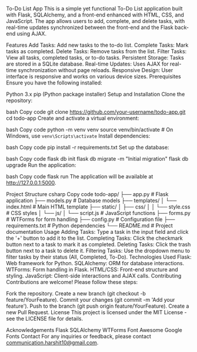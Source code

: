 To-Do List App
This is a simple yet functional To-Do List application built with Flask, SQLAlchemy, and a front-end enhanced with HTML, CSS, and JavaScript. The app allows users to add, complete, and delete tasks, with real-time updates synchronized between the front-end and the Flask back-end using AJAX.

Features
Add Tasks: Add new tasks to the to-do list.
Complete Tasks: Mark tasks as completed.
Delete Tasks: Remove tasks from the list.
Filter Tasks: View all tasks, completed tasks, or to-do tasks.
Persistent Storage: Tasks are stored in a SQLite database.
Real-time Updates: Uses AJAX for real-time synchronization without page reloads.
Responsive Design: User interface is responsive and works on various device sizes.
Prerequisites
Ensure you have the following installed:

Python 3.x
pip (Python package installer)
Setup and Installation
Clone the repository:

bash
Copy code
git clone https://github.com/your-username/todo-app.git
cd todo-app
Create and activate a virtual environment:

bash
Copy code
python -m venv venv
source venv/bin/activate  # On Windows, use `venv\Scripts\activate`
Install dependencies:

bash
Copy code
pip install -r requirements.txt
Set up the database:

bash
Copy code
flask db init
flask db migrate -m "Initial migration"
flask db upgrade
Run the application:

bash
Copy code
flask run
The application will be available at http://127.0.0.1:5000.

Project Structure
csharp
Copy code
todo-app/
├── app.py              # Flask application
├── models.py           # Database models
├── templates/
│   └── index.html      # Main HTML template
├── static/
│   ├── css/
│   │   └── style.css   # CSS styles
│   └── js/
│       └── script.js   # JavaScript functions
├── forms.py            # WTForms for form handling
├── config.py           # Configuration file
├── requirements.txt    # Python dependencies
└── README.md           # Project documentation
Usage
Adding Tasks: Type a task in the input field and click the '+' button to add it to the list.
Completing Tasks: Click the checkmark button next to a task to mark it as completed.
Deleting Tasks: Click the trash button next to a task to delete it.
Filtering Tasks: Use the dropdown menu to filter tasks by their status (All, Completed, To-Do).
Technologies Used
Flask: Web framework for Python.
SQLAlchemy: ORM for database interactions.
WTForms: Form handling in Flask.
HTML/CSS: Front-end structure and styling.
JavaScript: Client-side interactions and AJAX calls.
Contributing
Contributions are welcome! Please follow these steps:

Fork the repository.
Create a new branch (git checkout -b feature/YourFeature).
Commit your changes (git commit -m 'Add your feature').
Push to the branch (git push origin feature/YourFeature).
Create a new Pull Request.
License
This project is licensed under the MIT License - see the LICENSE file for details.

Acknowledgements
Flask
SQLAlchemy
WTForms
Font Awesome
Google Fonts
Contact
For any inquiries or feedback, please contact communication.harshit10@gmail.com.